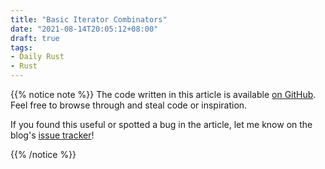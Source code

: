 ```yaml
---
title: "Basic Iterator Combinators"
date: "2021-08-14T20:05:12+08:00"
draft: true
tags:
- Daily Rust
- Rust
---
```


{{% notice note %}}
The code written in this article is available [on GitHub][repo]. Feel free to
browse through and steal code or inspiration.

If you found this useful or spotted a bug in the article, let me know on the
blog's [issue tracker][issue]!

[repo]: https://github.com/Michael-F-Bryan/💩🔥🦀
[issue]: https://github.com/Michael-F-Bryan/adventures.michaelfbryan.com/issues
{{% /notice %}}
